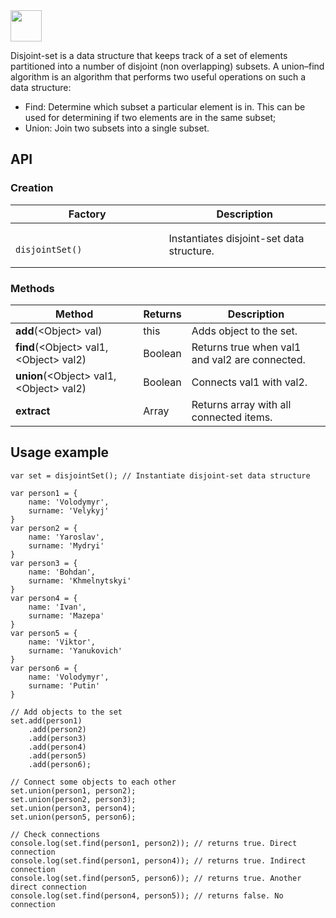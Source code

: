 <img src="https://avatars2.githubusercontent.com/u/7190376?s=140" width="50px" height="50px" />

Disjoint-set is a data structure that keeps track of a set of elements partitioned into a number of disjoint (non overlapping) subsets. A union–find algorithm is an algorithm that performs two useful operations on such a data structure:

* Find: Determine which subset a particular element is in. This can be used for determining if two elements are in the same subset;
* Union: Join two subsets into a single subset.

## API

### Creation

<table>
    <thead>
        <tr>
            <th>Factory</th>
            <th>Description</th>
        </tr>
    </thead>
    <tbody>
        <tr>
            <td>
                <code>
                    disjointSet()
                </code>
            </td>
            <td>
                Instantiates disjoint-set data structure.
            </td>
        </tr>
    </tbody>
</table>

### Methods

<table>
    <thead>
        <tr>
            <th>Method</th>
            <th>Returns</th>
            <th>Description</th>
        </tr>
    </thead>
    <tbody>
        <tr>
            <td><b>add</b>(&lt;Object&gt; val)</code></td>
            <td>this</td>
            <td>Adds object to the set.</td>
        </tr>
        <tr>
            <td><b>find</b>(&lt;Object&gt; val1, &lt;Object&gt; val2)</code></td>
            <td>Boolean</td>
            <td>Returns true when val1 and val2 are connected.</td>
        </tr>
        <tr>
            <td><b>union</b>(&lt;Object&gt; val1, &lt;Object&gt; val2)</code></td>
            <td>Boolean</td>
            <td>Сonnects val1 with val2.</td>
        </tr>
        <tr>
            <td><b>extract</b></code></td>
            <td>Array</td>
            <td>Returns array with all connected items.</td>
        </tr>
    </tbody>
</table>

## Usage example

    var set = disjointSet(); // Instantiate disjoint-set data structure

    var person1 = {
        name: 'Volodymyr',
        surname: 'Velykyj'
    }
    var person2 = {
        name: 'Yaroslav',
        surname: 'Mydryi'
    }
    var person3 = {
        name: 'Bohdan',
        surname: 'Khmelnytskyi'
    }
    var person4 = {
        name: 'Ivan',
        surname: 'Mazepa'
    }
    var person5 = {
        name: 'Viktor',
        surname: 'Yanukovich'
    }
    var person6 = {
        name: 'Volodymyr',
        surname: 'Putin'
    }

    // Add objects to the set
    set.add(person1)
        .add(person2)
        .add(person3)
        .add(person4)
        .add(person5)
        .add(person6);

    // Сonnect some objects to each other
    set.union(person1, person2);
    set.union(person2, person3);
    set.union(person3, person4);
    set.union(person5, person6);

    // Check connections
    console.log(set.find(person1, person2)); // returns true. Direct connection
    console.log(set.find(person1, person4)); // returns true. Indirect connection
    console.log(set.find(person5, person6)); // returns true. Another direct connection
    console.log(set.find(person4, person5)); // returns false. No connection